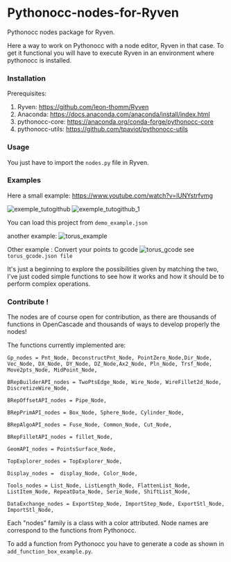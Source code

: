 # Pythonocc-nodes-for-Ryven
Pythonocc nodes package for Ryven.

Here a way to work on Pythonocc with a node editor, Ryven in that case.
To get it functional you will have to execute Ryven in an environment where pythonocc is installed.

### Installation

Prerequisites:

1. Ryven:  https://github.com/leon-thomm/Ryven
2. Anaconda: https://docs.anaconda.com/anaconda/install/index.html
3. pythonocc-core: https://anaconda.org/conda-forge/pythonocc-core
4. pythonocc-utils: https://github.com/tpaviot/pythonocc-utils 

### Usage

You just have to import the `nodes.py` file in Ryven.

### Examples

Here a small example: https://www.youtube.com/watch?v=lUNYstrfvmg

![exemple_tutogithub](https://user-images.githubusercontent.com/81742654/131111996-7d586497-ecb0-4908-9da7-b8fd9ba72055.jpg)
![exemple_tutogithub_1](https://user-images.githubusercontent.com/81742654/131112006-300cb113-ad9c-406c-9bd4-4ce6629f54ee.jpg)

You can load this project from `demo_example.json`

another example:
![torus_example](https://user-images.githubusercontent.com/81742654/134700246-54ce5366-cb8f-43c1-acd9-fdd091cd802f.jpg)


Other example : Convert your points to gcode
![torus_gcode](https://user-images.githubusercontent.com/81742654/149762316-9d8fb268-cda9-432c-9263-c633bf921da6.jpg)
see `torus_gcode.json file`


It's just a beginning to explore the possibilities given by matching the two, I've just coded simple functions to see how it works and how it should be to perform complex operations.

### Contribute !

The nodes are of course open for contribution, as there are thousands of functions in OpenCascade and thousands of ways to develop properly the nodes!

The functions currently implemented are:

`Gp_nodes = Pnt_Node, DeconstructPnt_Node, PointZero_Node,Dir_Node, Vec_Node, DX_Node, DY_Node, DZ_Node,Ax2_Node, Pln_Node, Trsf_Node, Move2pts_Node, MidPoint_Node,`

`BRepBuilderAPI_nodes = TwoPtsEdge_Node, Wire_Node, WireFillet2d_Node, DiscretizeWire_Node,`

`BRepOffsetAPI_nodes = Pipe_Node,`

`BRepPrimAPI_nodes = Box_Node, Sphere_Node, Cylinder_Node,`

`BRepAlgoAPI_nodes = Fuse_Node, Common_Node, Cut_Node,`

`BRepFilletAPI_nodes = fillet_Node,`

`GeomAPI_nodes = PointsSurface_Node,`

`TopExplorer_nodes = TopExplorer_Node,`

`Display_nodes =  display_Node, Color_Node,`

`Tools_nodes = List_Node, ListLength_Node, FlattenList_Node, ListItem_Node, RepeatData_Node, Serie_Node, ShiftList_Node,`

`DataExchange_nodes = ExportStep_Node, ImportStep_Node, ExportStl_Node, ImportStl_Node,`

Each "nodes" family is a class with a color attributed. Node names are correspond to the functions from Pythonocc.

To add a function from Pythonocc you have to generate a code as shown in `add_function_box_example.py`.
